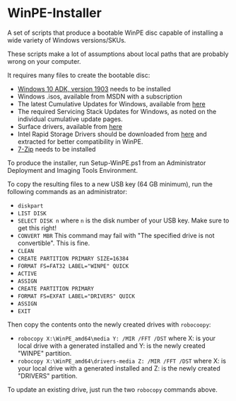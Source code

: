 WinPE-Installer
==============

A set of scripts that produce a bootable WinPE disc capable of installing a wide variety of Windows versions/SKUs.

These scripts make a lot of assumptions about local paths that are probably wrong on your computer.

It requires many files to create the bootable disc:
* [Windows 10 ADK, version 1903](https://developer.microsoft.com/en-us/windows/hardware/windows-assessment-deployment-kit) needs to be installed
* Windows .isos, available from MSDN with a subscription
* The latest Cumulative Updates for Windows, available from [here](https://support.microsoft.com/en-us/help/4498140)
* The required Servicing Stack Updates for Windows, as noted on the individual cumulative update pages.
* Surface drivers, available from [here](https://www.microsoft.com/surface/en-us/support/install-update-activate/download-drivers-and-firmware-for-surface?os=windows-10&=undefined)
* Intel Rapid Storage Drivers should be downloaded from [here](https://downloadcenter.intel.com/product/55005/Intel-Rapid-Storage-Technology-Intel-RST-) and extracted for better compatibility in WinPE.
* [7-Zip](http://www.7-zip.org/) needs to be installed

To produce the installer, run Setup-WinPE.ps1 from an Administrator Deployment and Imaging Tools Environment.

To copy the resulting files to a new USB key (64 GB minimum), run the following commands as an administrator:
* `diskpart`
* `LIST DISK`
* `SELECT DISK n` where `n` is the disk number of your USB key. Make sure to get this right!
* `CONVERT MBR` This command may fail with "The specified drive is not convertible". This is fine.
* `CLEAN`
* `CREATE PARTITION PRIMARY SIZE=16384`
* `FORMAT FS=FAT32 LABEL="WINPE" QUICK`
* `ACTIVE`
* `ASSIGN`
* `CREATE PARTITION PRIMARY`
* `FORMAT FS=EXFAT LABEL="DRIVERS" QUICK`
* `ASSIGN`
* `EXIT`

Then copy the contents onto the newly created drives with `robocoopy`:
* `robocopy X:\WinPE_amd64\media Y: /MIR /FFT /DST` where X: is your local drive with a generated installed and Y: is the newly created "WINPE" partition.
* `robocopy X:\WinPE_amd64\drivers-media Z: /MIR /FFT /DST` where X: is your local drive with a generated installed and Z: is the newly created "DRIVERS" partition.

To update an existing drive, just run the two `robocopy` commands above.
